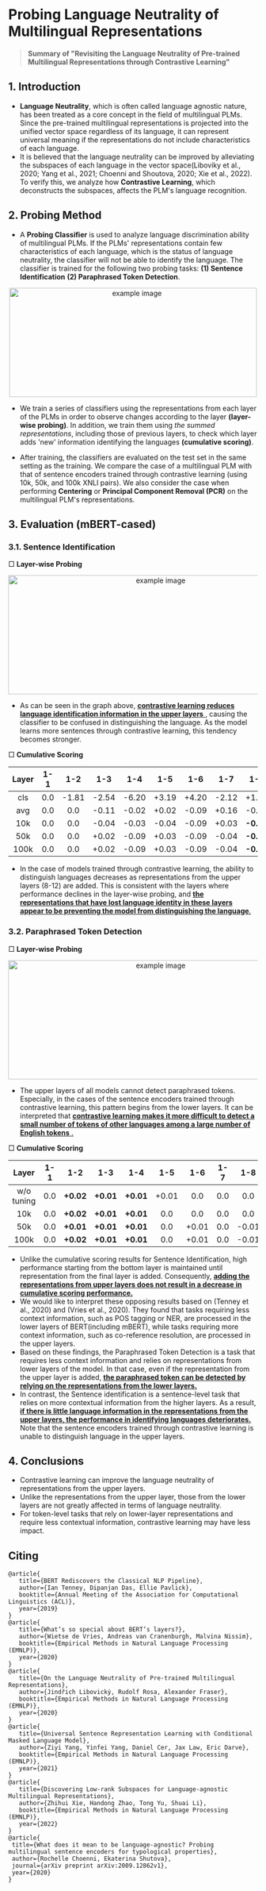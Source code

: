 # Probing Language Neutrality of Multilingual Representations
> __Summary of "Revisiting the Language Neutrality of Pre-trained Multilingual Representations through Contrastive Learning"__ 

## 1. Introduction 
- __Language Neutrality__, which is often called language agnostic nature, has been treated as a core concept in the field of multilingual PLMs. Since the pre-trained multilingual representations is projected ​​into the unified vector space regardless of its language, it can represent universal meaning if the representations do not include characteristics of each language.
- It is believed that the language neutrality can be improved by alleviating the subspaces of each language in the vector space(Liboviky et al., 2020; Yang et al., 2021; Choenni and Shoutova, 2020; Xie et al., 2022). To verify this, we analyze how __Contrastive Learning__, which deconstructs the subspaces, affects the PLM's language recognition.

## 2. Probing Method

- A __Probing Classifier__ is used to analyze language discrimination ability of multilingual PLMs. If the PLMs' representations contain few characteristics of each language, which is the status of language neutrality, the classifier will not be able to identify the language. The classifier is trained for the following two probing tasks: __(1) Sentence Identification__ __(2) Paraphrased Token Detection__.  

<p align="center">
  <img src="images/probing.PNG" alt="example image" width="500" height="220"/>
</p>

- We train a series of classifiers using the representations from each layer of the PLMs in order to observe changes according to the layer __(layer-wise probing)__. In addition, we train them using *the summed representations*, including those of previous layers, to check which layer adds 'new' information identifying the languages __(cumulative scoring)__.

- After training, the classifiers are evaluated on the test set in the same setting as the training. We compare the case of a multilingual PLM with that of sentence encoders trained through contrastive learning (using 10k, 50k, and 100k XNLI pairs). We also consider the case when performing __Centering__ or __Principal Component Removal (PCR)__ on the multilingual PLM's representations.

## 3. Evaluation (mBERT-cased)

### 3.1. Sentence Identification

□ __Layer-wise Probing__

<p align="center">
  <img src="images/sentence_identification_mbert.PNG" alt="example image" width="600" height="240"/>
</p>

- As can be seen in the graph above, <ins> __contrastive learning reduces language identification information in the upper layers__  </ins>, causing the classifier to be confused in distinguishing the language. As the model learns more sentences through contrastive learning, this tendency becomes stronger.

□ __Cumulative Scoring__

|Layer|1-1|1-2|1-3|1-4|1-5|1-6|1-7|1-8|1-9|1-10|1-11|1-12|
|:---:|:---:|:---:|:---:|:---:|:---:|:---:|:---:|:---:|:---:|:---:|:---:|:---:|
|cls|0.0|-1.81|-2.54|-6.20|+3.19|+4.20|-2.12|+1.65|+0.92|+0.97|+3.93|+1.10|
|avg|0.0|0.0|-0.11|-0.02|+0.02|-0.09|+0.16|-0.09|-0.13|0.0|0.0|+0.02|
|10k|0.0|0.0|-0.04|-0.03|-0.04|-0.09|+0.03|__-0.35__|__-0.87__|__-1.10__|__-2.73__|__-1.56__|
|50k|0.0|0.0|+0.02|-0.09|+0.03|-0.09|-0.04|__-0.29__|__-0.22__|__-0.87__|__-0.96__|__-1.10__|
|100k|0.0|0.0|+0.02|-0.09|+0.03|-0.09|-0.04|__-0.29__|__-0.20__|__-0.70__|__-1.35__|__-1.12__|

- In the case of models trained through contrastive learning, the ability to distinguish languages decreases as representations from the upper layers (8-12) are added. This is consistent with the layers where performance declines in the layer-wise probing, and <ins> __the representations that have lost language identity in these layers appear to be preventing the model from distinguishing the language__. </ins>

### 3.2. Paraphrased Token Detection

□ __Layer-wise Probing__
 
<p align="center">
  <img src="images/token_detection_mbert.PNG" alt="example image" width="600" height="240"/>
</p>

- The upper layers of all models cannot detect paraphrased tokens. Especially, in the cases of the sentence encoders trained through contrastive learning, this pattern begins from the lower layers. It can be interpreted that <ins> __contrastive learning makes it more difficult to detect a small number of tokens of other languages ​​among a large number of English tokens__ <ins>.

□ __Cumulative Scoring__
  
|Layer|1-1|1-2|1-3|1-4|1-5|1-6|1-7|1-8|1-9|1-10|1-11|1-12|
|:---:|:---:|:---:|:---:|:---:|:---:|:---:|:---:|:---:|:---:|:---:|:---:|:---:|
|w/o tuning|0.0|__+0.02__|__+0.01__|__+0.01__|+0.01|0.0|0.0|0.0|0.0|0.0|0.0|-0.01|
|10k|0.0|__+0.02__|__+0.01__|__+0.01__|0.0|0.0|0.0|0.0|0.0|-0.01|-0.03|-0.04|
|50k|0.0|__+0.01__|__+0.01__|__+0.01__|0.0|+0.01|0.0|-0.01|0.0|0.0|-0.01|0.0|
|100k|0.0|__+0.02__|__+0.01__|__+0.01__|0.0|+0.01|0.0|-0.01|0.0|-0.01|0.0|0.0|

- Unlike the cumulative scoring results for Sentence Identification, high performance starting from the bottom layer is maintained until representation from the final layer is added. Consequently, <ins> __adding the representations from upper layers does not result in a decrease in cumulative scoring performance.__ </ins>
- We would like to interpret these opposing results based on (Tenney et al., 2020) and (Vries et al., 2020). They found that tasks requiring less context information, such as POS tagging or NER, are processed in the lower layers of BERT(including mBERT), while tasks requiring more context information, such as co-reference resolution, are processed in the upper layers. 
- Based on these findings, the Paraphrased Token Detection is a task that requires less context information and relies on representations from lower layers of the model. In that case, even if the representation from the upper layer is added, <ins> __the paraphrased token can be detected by relying on the representations from the lower layers.__ </ins>
- In contrast, the Sentence identification is a sentence-level task that relies on more contextual information from the higher layers. As a result, <ins> __if there is little language information in the representations from the upper layers, the performance in identifying languages deteriorates.__ </ins> Note that the sentence encoders trained through contrastive learning is unable to distinguish language in the upper layers.
## 4. Conclusions

- Contrastive learning can improve the language neutrality of representations from the upper layers.
- Unlike the representations from the upper layer, those from the lower layers are not greatly affected in terms of language neutrality.
- For token-level tasks that rely on lower-layer representations and require less contextual information, contrastive learning may have less impact.

## Citing

```
@article{
   title={BERT Rediscovers the Classical NLP Pipeline},
   author={Ian Tenney, Dipanjan Das, Ellie Pavlick},
   booktitle={Annual Meeting of the Association for Computational Linguistics (ACL)},
   year={2019}
}
@article{
   title={What’s so special about BERT’s layers?},
   author={Wietse de Vries, Andreas van Cranenburgh, Malvina Nissim},
   booktitle={Empirical Methods in Natural Language Processing (EMNLP)},
   year={2020}
}
@article{
   title={On the Language Neutrality of Pre-trained Multilingual Representations},
   author={Jindřich Libovický, Rudolf Rosa, Alexander Fraser},
   booktitle={Empirical Methods in Natural Language Processing (EMNLP)},
   year={2020}
}
@article{
   title={Universal Sentence Representation Learning with Conditional Masked Language Model},
   author={Ziyi Yang, Yinfei Yang, Daniel Cer, Jax Law, Eric Darve},
   booktitle={Empirical Methods in Natural Language Processing (EMNLP)},
   year={2021}
}
@article{
   title={Discovering Low-rank Subspaces for Language-agnostic Multilingual Representations},
   author={Zhihui Xie, Handong Zhao, Tong Yu, Shuai Li},
   booktitle={Empirical Methods in Natural Language Processing (EMNLP)},
   year={2022}
}
@article{
 title={What does it mean to be language-agnostic? Probing multilingual sentence encoders for typological properties},
 author={Rochelle Choenni, Ekaterina Shutova},
 journal={arXiv preprint arXiv:2009.12862v1},
 year={2020}
}
```
